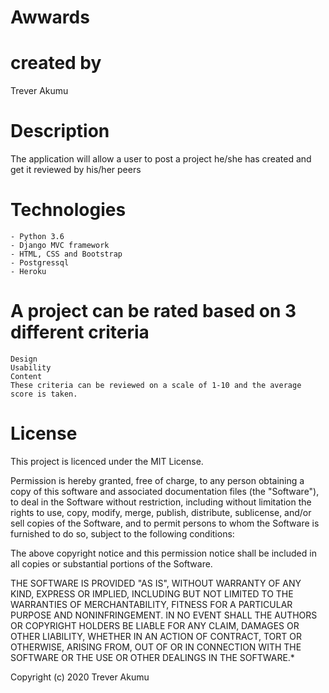 # Awwards

# created by
Trever Akumu

# Description
The application will allow a user to post a project he/she has created and get it reviewed by his/her peers
    
# Technologies
    - Python 3.6
    - Django MVC framework
    - HTML, CSS and Bootstrap
    - Postgressql
    - Heroku

# A project can be rated based on 3 different criteria

    Design
    Usability
    Content
    These criteria can be reviewed on a scale of 1-10 and the average score is taken.



# License
This project is licenced under the MIT License.

Permission is hereby granted, free of charge, to any person obtaining a copy of this software and associated documentation files (the "Software"), to deal in the Software without restriction, including without limitation the rights to use, copy, modify, merge, publish, distribute, sublicense, and/or sell copies of the Software, and to permit persons to whom the Software is furnished to do so, subject to the following conditions:

The above copyright notice and this permission notice shall be included in all copies or substantial portions of the Software.

THE SOFTWARE IS PROVIDED "AS IS", WITHOUT WARRANTY OF ANY KIND, EXPRESS OR IMPLIED, INCLUDING BUT NOT LIMITED TO THE WARRANTIES OF MERCHANTABILITY, FITNESS FOR A PARTICULAR PURPOSE AND NONINFRINGEMENT. IN NO EVENT SHALL THE AUTHORS OR COPYRIGHT HOLDERS BE LIABLE FOR ANY CLAIM, DAMAGES OR OTHER LIABILITY, WHETHER IN AN ACTION OF CONTRACT, TORT OR OTHERWISE, ARISING FROM, OUT OF OR IN CONNECTION WITH THE SOFTWARE OR THE USE OR OTHER DEALINGS IN THE SOFTWARE.*

Copyright (c) 2020 Trever Akumu